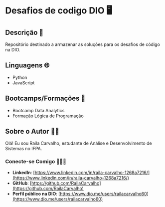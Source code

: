 # Desafios de codigo DIO 🖥️

## Descrição 📒
Repositório destinado a armazenar as soluções para os desafios de código na DIO.

## Linguagens 🌐
* Python
* JavaScript

## Bootcamps/Formações 👾
* Bootcamp Data Analytics
* Formação Lógica de Programação

## Sobre o Autor 👩‍💻
Olá! Eu sou Raila Carvalho, estudante de Análise e Desenvolvimento de Sistemas no IFPA.

### Conecte-se Comigo 🧑‍🤝‍🧑
- **LinkedIn**: [https://www.linkedin.com/in/raila-carvalho-1268a7216/](https://www.linkedin.com/in/raila-carvalho-1268a7216/)
- **GitHub**: [https://github.com/RailaCarvalho](https://github.com/RailaCarvalho)
- **Perfil público na DIO**: [https://www.dio.me/users/railacarvalho60](https://www.dio.me/users/railacarvalho60)
